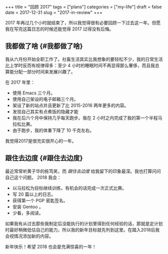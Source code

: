 +++
title = "回顾 2017"
tags = ["plans"]
categories = ["my-life"]
draft = false
date = 2017-12-31
slug = "2017-in-review"
+++

2017 年再过几个小时就结束了，所以我觉得很有必要回顾一下过去这一年。但愿我在写完这篇日志的时候还能觉得 2017 过得没有后悔。


## 我都做了啥 {#我都做了啥}

我从六月份开始全职工作了。社畜生活其实比我想象的要轻松不少，我的日常生活比上学时反而有规律得多：至少 4 小时的睡眠时间不再显得那么奢侈，而且我总算能分配一部分时间来发展兴趣了。

在 2017 年里：

-   使用 Emacs 三个月。
-   使用自己架设的电子邮箱三个月。
-   架设了新的站点并且更新了比 2015-2016 两年更多的内容。
-   发现自己其实有点煮饭的隐藏才能
-   我在后六个月中保持几乎每天跑步。我在 2 小时之内完成了我的第一个半程马拉松比赛。
-   由于跑步，我的体重下降了 10 千克左右。

我觉得2017是很充实很开心的一年。


## 跟住去边度 {#跟住去边度}

最近常常听黄子华的栋笃笑，而 _跟住去边度_ 给我留下的印象最深。我也打算问问自己这个问题。 2018 我会：

-   以马拉松为目标继续训练，有机会的话完成一次正式比赛。
-   写 20 篇以上的日志。
-   获得第一个 PGP 密匙签名。
-   安装 Gentoo 。
-   少看，多阅读。

如果我有从过去那些我制定后没能执行的计划里得到任何经验的话，那就是定计划时最好稍微低估自己的能力，所以我的新年目标就先列到这里。在踏入2018后我会视情况添加新的内容。

新年快乐！希望 2018 也会是充满惊喜的一年！